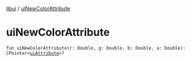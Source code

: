 [libui](index.md) / [uiNewColorAttribute](./ui-new-color-attribute.md)

# uiNewColorAttribute

`fun uiNewColorAttribute(r: Double, g: Double, b: Double, a: Double): CPointer<`[`uiAttribute`](ui-attribute.md)`>?`